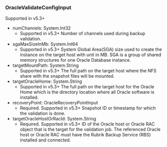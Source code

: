 ### OracleValidateConfigInput
Supported in v5.3+

- numChannels: System.Int32
  - Supported in v5.3+
      Number of channels used during backup validation.
- sgaMaxSizeInMb: System.Int64
  - Supported in v5.3+
      System Global Area(SGA) size used to create the instance on the target host with unit in MB. SGA is a group of shared memory structures for one Oracle Database instance.
- targetMountPath: System.String
  - Supported in v5.3+
      The full path on the target host where the NFS share with the snapshot files will be mounted.
- targetOracleHome: System.String
  - Supported in v5.3+
      The full path on the target host for the Oracle Home which is the directory location where all Oracle software is installed.
- recoveryPoint: OracleRecoveryPointInput
  - Required. Supported in v5.3+
      Snapshot ID or timestamp for which the validation is done.
- targetOracleHostOrRacId: System.String
  - Required. Supported in v5.3+
      ID of the Oracle host or Oracle RAC object that is the target for the validation job. The referenced Oracle host or Oracle RAC must have the Rubrik Backup Service (RBS) installed and connected.
